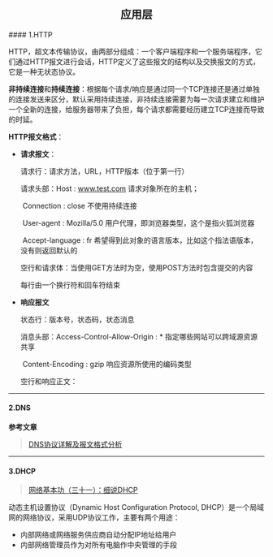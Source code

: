<h2 align="center">应用层</h2>
#### 1.HTTP

HTTP，超文本传输协议，由两部分组成：一个客户端程序和一个服务端程序，它们通过HTTP报文进行会话，HTTP定义了这些报文的结构以及交换报文的方式，它是一种无状态协议。

**非持续连接**和**持续连接**：根据每个请求/响应是通过同一个TCP连接还是通过单独的连接发送来区分，默认采用持续连接，非持续连接需要为每一次请求建立和维护一个全新的连接，给服务器带来了负担，每个请求都需要经历建立TCP连接而导致的时延。

**HTTP报文格式**：

- **请求报文**：

  请求行：请求方法，URL，HTTP版本（位于第一行）

  请求头部：Host : www.test.com		请求对象所在的主机；

  ​				Connection : close			不使用持续连接

  ​				User-agent : Mozilla/5.0	用户代理，即浏览器类型，这个是指火狐浏览器

  ​				Accept-language : fr			希望得到此对象的语言版本，比如这个指法语版本，没有则返回默认的

  空行和请求体：当使用GET方法时为空，使用POST方法时包含提交的内容

  每行由一个换行符和回车符结束

- **响应报文**

  状态行：版本号，状态码，状态消息
  
  消息头部：Access-Control-Allow-Origin : * 		指定哪些网站可以跨域源资源共享
  
  ​					Content-Encoding : gzip					响应资源所使用的编码类型
  
  空行和响应正文：

***

#### 2.DNS

**参考文章**

> [DNS协议详解及报文格式分析](<https://blog.csdn.net/tianxuhong/article/details/74922454>)

---

#### 3.DHCP

> [网络基本功（三十一）：细说DHCP](https://wizardforcel.gitbooks.io/network-basic/30.html)

动态主机设置协议（Dynamic Host Configuration Protocol, DHCP）是一个局域网的网络协议，采用UDP协议工作，主要有两个用途：

- 内部网络或网络服务供应商自动分配IP地址给用户
- 内部网络管理员作为对所有电脑作中央管理的手段